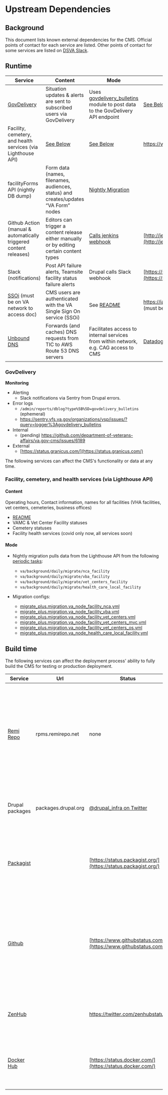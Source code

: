 # Upstream Dependencies

## Background

This document lists known external dependencies for the CMS.
Official points of contact for each service are listed.
Other points of contact for some services are listed on [DSVA Slack](https://dsva.slack.com/archives/CT4GZBM8F/p1628284192216100).

## Runtime
| Service                                                                                                                      | Content                                                                                                                                                                               | Mode                                                                                                                                                                                                                                                                | Monitoring                                                                             | Escalation Contact                                                                                                                                                                                                                      | Notes                                                                                                                                                                                                                                                                                                                                             |
|------------------------------------------------------------------------------------------------------------------------------|---------------------------------------------------------------------------------------------------------------------------------------------------------------------------------------|---------------------------------------------------------------------------------------------------------------------------------------------------------------------------------------------------------------------------------------------------------------------|----------------------------------------------------------------------------------------|-----------------------------------------------------------------------------------------------------------------------------------------------------------------------------------------------------------------------------------------|---------------------------------------------------------------------------------------------------------------------------------------------------------------------------------------------------------------------------------------------------------------------------------------------------------------------------------------------------|
| [GovDelivery](https://granicus.com/solution/govdelivery/)                                                                    | Situation updates & alerts are sent to subscribed users via GovDelivery                                                                                                               | Uses [govdelivery_bulletins](https://github.com/department-of-veterans-affairs/va.gov-cms/tree/main/docroot/modules/custom/va_gov_govdelivery) module to post data to the GovDelivery API endpoint                                                                | [See Below](#govdelivery)                                                              | [https://support.granicus.com/s/contactsupport](https://support.granicus.com/s/contactsupport)                                                                                                                                          |                                                                                                                                                                                                                                                                                                                                                   |                                                                                                                                                                                                                                                            |
| Facility, cemetery, and health services (via Lighthouse API)                                                                 | [See Below](#facility-cemetery-and-health-services-via-lighthouse-api)                                                                                                                | [See Below](#facility-cemetery-and-health-services-via-lighthouse-api)                                                                                                                                                                                              | https://valighthouse.statuspage.io                                                     | [#vsa-facilities slack channel](https://dsva.slack.com/archives/C0FQSS30V) - Adam Stinton                                                                                                                                               | API paths are [overridden](https://github.com/department-of-veterans-affairs/va.gov-cms/blob/main/docroot/modules/custom/va_gov_migrate/config/install/migrate_plus.migration.va_node_facility_nca.yml#L22) by [settings.php](https://github.com/department-of-veterans-affairs/va.gov-cms/blob/main/docroot/sites/default/settings.php#L146) |
| facilityForms API (nightly DB dump)                                                                                          | Form data (names, filenames, audiences, status) and creates/updates “VA Form” nodes                                                                                                   | [Nightly Migration](https://github.com/department-of-veterans-affairs/va.gov-cms/blob/main/READMES/migrations-forms.md#forms-migration)                                                                                                                           |                                                                                        | #va-forms slack channel                                                                                                                                                                                                                 |                                                                                                                                                                                                                                                                                                                                                   |
| Github Action (manual & automatically triggered content releases)                                                            | Editors can trigger a content release either manually or by editing certain content types                                                                                             | [Calls jenkins webhook](https://github.com/department-of-veterans-affairs/va.gov-cms/blob/main/READMES/cms-content-release.md#automatic)                                                                                                                          | [http://jenkins.vfs.va.gov/computer/](http://jenkins.vfs.va.gov/computer/)             | Ops team (use #vfs-platform-support)                                                                                                                                                                                                    |                                                                                                                                                                                                                                                                                                                                                   |
| Slack (notifications)                                                                                                        | Post API failure alerts, Teamsite facility status failure alerts                                                                                                                      | Drupal calls Slack webhook                                                                                                                                                                                                                                          | [https://status.slack.com/](https://status.slack.com/)                                 |                                                                                                                                                                                                                                         |                                                                                                                                                                                                                                                                                                                                                   |
| [SSOi](https://dvagov.sharepoint.com/sites/OITEPMOIAM/playbooks/Pages/IAM%20URLs.aspx) (must be on VA network to access doc) | CMS users are authenticated with the VA Single Sign On service (SSOi)                                                                                                                 | See [README](https://github.com/department-of-veterans-affairs/va.gov-cms/blob/main/READMES/cms-login.md#technical-details)                                                                                                                                       | https://iamportal.iam.va.gov/iamv2/index.php (must be on VA network)                   | https://iamportal.iam.va.gov/iamv2/help/contactUs.php (must be on VA network)                                                                                                                                                           |                                                                                                                                                                                                                                                                                                                                                   |
| [Unbound DNS](https://vfs.atlassian.net/wiki/spaces/OT/pages/1474594384/Unbound) | Forwards (and caches) DNS requests from TIC to AWS Route 53 DNS servers | Facilitates access to internal services from within network, e.g. CAG access to CMS | [Datadog](https://vagov.ddog-gov.com/synthetics/details/qbs-9w2-hd8?live=1h) synthetic | Ops team (use #vfs-platform-support) | |
### GovDelivery

**Monitoring**

* Alerting
   * Slack notifications via Sentry from Drupal errors.
* Error logs
   * `/admin/reports/dblog?type%5B%5D=govdelivery_bulletins` (ephemeral)
   * https://sentry.vfs.va.gov/organizations/vsp/issues/?query=logger%3Agovdelivery_bulletins
* Internal
   * (pending) https://github.com/department-of-veterans-affairs/va.gov-cms/issues/6189
* External
   * [https://status.granicus.com/](https://status.granicus.com/)

The following services can affect the CMS's functionality or data at any time.

### Facility, cemetery, and health services (via Lighthouse API)

#### Content

Operating hours, Contact information, names for all facilities (VHA facilities, vet centers, cemeteries, business offices)

* [README](https://github.com/department-of-veterans-affairs/va.gov-cms/blob/main/READMES/migrations-facility.md)
* VAMC & Vet Center Facility statuses
* Cemetery statuses
* Facility health services (covid only now, all services soon)

#### Mode

* Nightly migration pulls data from the Lighthouse API from the following [periodic tasks](/tasks-periodic.yml):
   * `va/background/daily/migrate/nca_facility`
   * `va/background/daily/migrate/vba_facility`
   * `va/background/daily/migrate/vet_centers_facility`
   * `va/background/daily/migrate/health_care_local_facility`

* Migration configs:
   * [migrate_plus.migration.va_node_facility_nca.yml](/config/sync/migrate_plus.migration.va_node_facility_nca.yml)
   * [migrate_plus.migration.va_node_facility_vba.yml](/config/sync/migrate_plus.migration.va_node_facility_vba.yml)
   * [migrate_plus.migration.va_node_facility_vet_centers.yml](/config/sync/migrate_plus.migration.va_node_facility_vet_centers.yml)
   * [migrate_plus.migration.va_node_facility_vet_centers_mvc.yml](/config/sync/migrate_plus.migration.va_node_facility_vet_centers_mvc.yml)
   * [migrate_plus.migration.va_node_facility_vet_centers_os.yml](/config/sync/migrate_plus.migration.va_node_facility_vet_centers_os.yml)
   * [migrate_plus.migration.va_node_health_care_local_facility.yml](/config/sync/migrate_plus.migration.va_node_health_care_local_facility.yml)


## Build time

The following services can affect the deployment process' ability to fully build the CMS for testing or production deployment.

| Service                                 | Url                 | Status                                                         | Escalation                                                                                                                                                                                     | Notes                                                                                                                                                                                                 |
|-----------------------------------------|---------------------|----------------------------------------------------------------|------------------------------------------------------------------------------------------------------------------------------------------------------------------------------------------------|-------------------------------------------------------------------------------------------------------------------------------------------------------------------------------------------------------|
| [Remi Repo](https://rpms.remirepo.net/) | rpms.remirepo.net   | none                                                           | Tweet [@RemiRepository](https://twitter.com/RemiRepository) and open issue at [https://forum.remirepo.net/](https://forum.remirepo.net/)                                                       | Remi Repo is used to pull in the PHP 7.3 libraries and dependencies in our AMI builds. This won't be used when we switch from Amazon Linux 1 to Amazon Linux 2 when we move to containers on ArgoKube |
| Drupal packages                         | packages.drupal.org | [@drupal_infra on Twitter](https://twitter.com/drupal_infra)   |                                                                                                                                                                                                | Drupal packages is used to download Drupal contrib modules                                                                                                                                            |
| [Packagist](https://packagist.org)      |                     | [https://status.packagist.org/](https://status.packagist.org/) | Tweet at [@packagist](https://twitter.com/packagist). It is used by thousands of sites so highly likely that someone knows about any issues before we do and that it will be resolved quickly. | Packagist is used to install our PHP dependencies that are required by Drupal custom and contrib modules.                                                                                             |
| [Github](https://github.com)            |                     | [https://www.githubstatus.com/](https://www.githubstatus.com/) | Use the #github_information channel in DSVA slack                                                                                                                                              | The codebase is stored in github, and the deployment process depends on it to pull code and push status and code quality messages to our pull requests.                                               |
| [ZenHub](https://www.zenhub.com)        |                     | https://twitter.com/zenhubstatus                               |                                                                                                                                                                                                | ZenHub is a project management layer on top of GitHub Issues that we use.                                                                                                                             |
| [Docker Hub](https://hub.docker.com/)   |                     | [https://status.docker.com/](https://status.docker.com/)       | Contact support@docker.com and/or tweet [@Docker](https://twitter.com/Docker)                                                                                                                  | We use Docker Hub to pull down container images for our CI environments in Tugboat.                                                                                                                   |
